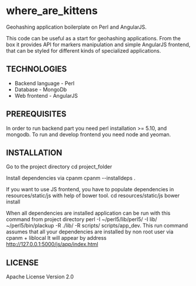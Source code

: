 where_are_kittens
=================

Geohashing application boilerplate on Perl and AngularJS.

This code can be useful as a start for geohashing applications. From the box it provides API for markers manipulation  and simple AngularJS frontend, that can be styled for
different kinds of specialized applications.

TECHNOLOGIES
------------
* Backend language - Perl
* Database - MongoDb
* Web frontend - AngularJS

PREREQUISITES
-------------
In order to run backend part you need perl installation >= 5.10, and mongodb.
To run and develop frontend you need node and yeoman.


INSTALLATION
------------
Go to the project directory
cd project_folder

Install dependencies via cpanm
cpanm --installdeps .

If you want to use JS frontend,  you have to populate dependencies in  resources/static/js
with help of bower tool.
cd resources/static/js
bower install

When all dependencies are installed application can be run with this command from project directory
perl -I ~/perl5/lib/perl5/ -I lib/ ~/perl5/bin/plackup -R ./lib/ -R scripts/  scripts/app_dev.
This run command assumes that all your dependencies are installed by non root user via cpanm + liblocal
It will appear by address http://127.0.0.1:5000/js/app/index.html

LICENSE
--------
Apache License Version 2.0